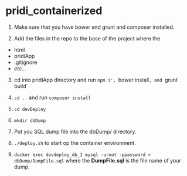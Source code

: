 # pridi_containerized

1. Make sure that you have bower and grunt and composer installed.

2. Add the files in the repo to the base of the project where the 
  * html
  * pridiApp
  * .gitignore
  * _etc..._

3. cd into pridiApp directory and run `npm i', `bower install`, and `grunt build`

4. `cd ..` and run `composer install`

5. `cd devDeploy` 

6. `mkdir dbDump`

7. Put you SQL dump file into the dbDump/ directory.

8. `./deploy.sh` to start op the container environment.

9. `docker exec devdeploy_db_1 mysql -uroot -ppassword < dbDump/DumpFile.sql` where the __DumpFile.sql__ is the file name of your dump.

